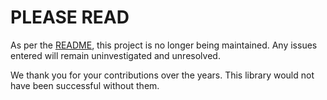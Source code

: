 # PLEASE READ

As per the [README](https://github.com/angular-ui/bootstrap/blob/master/README.md), this project is no longer being maintained.  Any issues entered will remain uninvestigated and unresolved.

We thank you for your contributions over the years.  This library would not have been successful without them.
